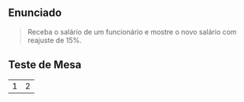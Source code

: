 ## Enunciado

> Receba o salário de um funcionário e mostre o novo salário com reajuste de 15%.

## Teste de Mesa

| | |
| --- | --- |
| 1 | 2 |